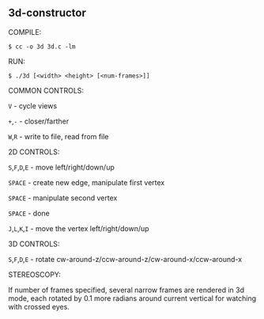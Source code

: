 ## 3d-constructor

COMPILE:

`$ cc -o 3d 3d.c -lm`

RUN:

`$ ./3d [<width> <height> [<num-frames>]]`

COMMON CONTROLS:

`V` - cycle views

`+`,`-` - closer/farther

`W`,`R` - write to file, read from file

2D CONTROLS:

`S`,`F`,`D`,`E` - move left/right/down/up

`SPACE` - create new edge, manipulate first vertex

`SPACE` - manipulate second vertex

`SPACE` - done

`J`,`L`,`K`,`I` - move the vertex left/right/down/up

3D CONTROLS:

`S`,`F`,`D`,`E` - rotate cw-around-z/ccw-around-z/cw-around-x/ccw-around-x

STEREOSCOPY:

If number of frames specified, several narrow frames are rendered in 3d mode, each rotated by 0.1 more radians around current vertical for watching with crossed eyes.

